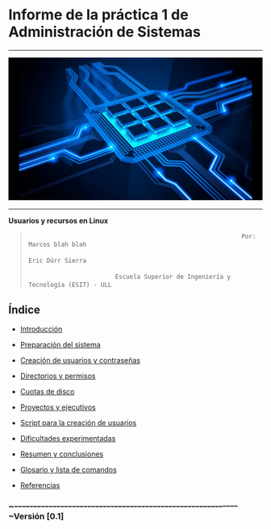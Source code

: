 
# Informe de la práctica 1 de Administración de Sistemas
___
![imagen](portada.jpg)
___



__Usuarios y recursos en Linux__
>
>
>
>                                                                Por: Marcos blah blah
>                                                                     Eric Dürr Sierra
>                       
>                             Escuela Superior de Ingeniería y Tecnología (ESIT) - ULL
>
>
>
>

## Índice
- [Introducción](INTROD.md "introducción al documento, sus objetivos y contexto")

- [Preparación del sistema](PREPARACION.m "Explicación de la preparación del servidor y el cliente")
- [Creación de usuarios y contraseñas](USUARIOS.md "detalles sobre la creación de usuarios")
- [Directorios y permisos](DIRECTORIOS.md "Proceso y aspectos sobre los directorios de los usuarios")
- [Cuotas de disco](CUOTAS.md "Explicaicón sobre las cuotas de los usuarios")
- [Proyectos y ejecutivos](PROYECTOS.md "Explicación de los aspectos relativos a los proyectos")
- [Script para la creación de usuarios](SCRIPT.md "Desarrollo de un script que agiliza tareas")
- [Dificultades experimentadas](DIFICULTADES.md "Obstaculos observados en el proceso de la práctica")
- [Resumen y conclusiones](RESUMEN.md "Resumen sobre el proceso seguido y las conclusiones consecuentes")
- [Glosario y lista de comandos](GLOSARIO.md "Lista de definifiones y breve explicación de los comandos y términos más destacados de la práctica")
- [Referencias](REFERENCIAS.md "Documento con enlaces a referencias empleadas en el proceso de la práctica")



### ~~~----------------------------------------------------------~~~Versión [0.1]